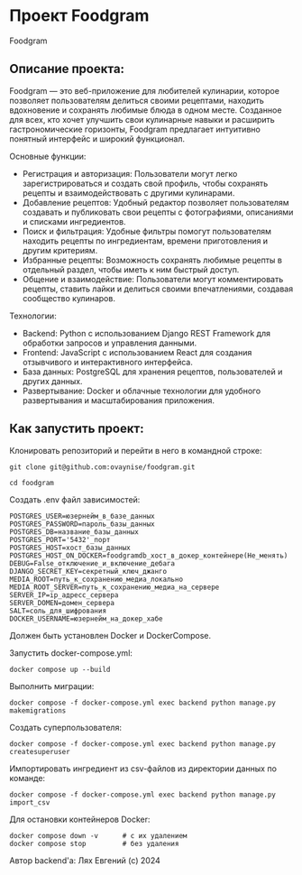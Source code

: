 # **Проект Foodgram**
Foodgram


## Описание проекта:

Foodgram — это веб-приложение для любителей кулинарии, которое позволяет пользователям делиться своими рецептами, находить вдохновение и сохранять любимые блюда в одном месте. Созданное для всех, кто хочет улучшить свои кулинарные навыки и расширить гастрономические горизонты, Foodgram предлагает интуитивно понятный интерфейс и широкий функционал.

Основные функции:

-	Регистрация и авторизация: Пользователи могут легко зарегистрироваться и создать свой профиль, чтобы сохранять рецепты и взаимодействовать с другими кулинарами.
-	Добавление рецептов: Удобный редактор позволяет пользователям создавать и публиковать свои рецепты с фотографиями, описаниями и списками ингредиентов.
-	Поиск и фильтрация: Удобные фильтры помогут пользователям находить рецепты по ингредиентам, времени приготовления и другим критериям.
-	Избранные рецепты: Возможность сохранять любимые рецепты в отдельный раздел, чтобы иметь к ним быстрый доступ.
-	Общение и взаимодействие: Пользователи могут комментировать рецепты, ставить лайки и делиться своими впечатлениями, создавая сообщество кулинаров.

Технологии:

-	Backend: Python с использованием Django REST Framework для обработки запросов и управления данными.
-	Frontend: JavaScript с использованием React для создания отзывчивого и интерактивного интерфейса.
-	База данных: PostgreSQL для хранения рецептов, пользователей и других данных.
-	Развертывание: Docker и облачные технологии для удобного развертывания и масштабирования приложения.
## Как запустить проект:

Клонировать репозиторий и перейти в него в командной строке:
```
git clone git@github.com:ovaynise/foodgram.git
```
```
cd foodgram
```
Создать .env файл зависимостей:
```
POSTGRES_USER=юзернейм_в_базе_данных
POSTGRES_PASSWORD=пароль_базы_данных
POSTGRES_DB=название_базы_данных
POSTGRES_PORT='5432'_порт
POSTGRES_HOST=хост_базы_данных
POSTGRES_HOST_ON_DOCKER=foodgramdb_хост_в_докер_контейнере(Не_менять)
DEBUG=False_отключение_и_включение_дебага
DJANGO_SECRET_KEY=секретный_ключ_джанго
MEDIA_ROOT=путь_к_сохранению_медиа_локально
MEDIA_ROOT_SERVER=путь_к_сохранению_медиа_на_сервере
SERVER_IP=ip_адресс_сервера
SERVER_DOMEN=домен_сервера
SALT=соль_для_шифрования
DOCKER_USERNAME=юзернейм_на_докер_хабе
```

Должен быть установлен Docker и DockerCompose.

Запустить docker-compose.yml:

```
docker compose up --build
```
Выполнить миграции:
```
docker compose -f docker-compose.yml exec backend python manage.py makemigrations
```
Создать суперпользователя:
```
docker compose -f docker-compose.yml exec backend python manage.py createsuperuser
```

Импортировать ингредиент из  csv-файлов из директории данных по команде:

```
docker compose -f docker-compose.yml exec backend python manage.py import_csv
```
Для остановки контейнеров Docker:
```
docker compose down -v      # с их удалением
docker compose stop         # без удаления

```
Автор backend'а:
Лях Евгений (c) 2024